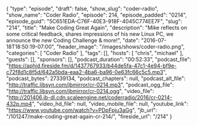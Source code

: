 {
  "type": "episode",
  "draft": false,
  "show_slug": "coder-radio",
  "show_name": "Coder Radio",
  "episode": 214,
  "episode_padded": "0214",
  "episode_guid": "5C651EDA-C76F-40E3-918F-4045C774EE7F",
  "slug": "214",
  "title": "Make Coding Great Again",
  "description": "Mike reflects on some critical feedback, shares impressions of his new Linux PC, we announce the new Coding Challenge & more!",
  "date": "2016-07-18T18:50:19-07:00",
  "header_image": "/images/shows/coder-radio.png",
  "categories": [
    "Coder Radio"
  ],
  "tags": [],
  "hosts": [
    "chris",
    "michael"
  ],
  "guests": [],
  "sponsors": [],
  "podcast_duration": "00:52:33",
  "podcast_file": "https://aphid.fireside.fm/d/1437767933/b44de5fa-47c1-4e94-bf9e-c72f8d1c8f5d/642a5bda-eaa2-4ba6-ba96-0e63fc66c5c5.mp3",
  "podcast_bytes": 27339134,
  "podcast_chapters": null,
  "podcast_alt_file": "http://traffic.libsyn.com/jbmirror/cr-0214.mp3",
  "podcast_ogg_file": "http://traffic.libsyn.com/jbmirror/cr-0214.ogg",
  "video_file": "http://201406.jb-dl.cdn.scaleengine.net/coderradio/2016/cr-0214-432p.mp4",
  "video_hd_file": null,
  "video_mobile_file": null,
  "youtube_link": "https://www.youtube.com/watch?v=PDpFpju3aGg",
  "jb_url": "/101247/make-coding-great-again-cr-214/",
  "fireside_url": "/214"
}

